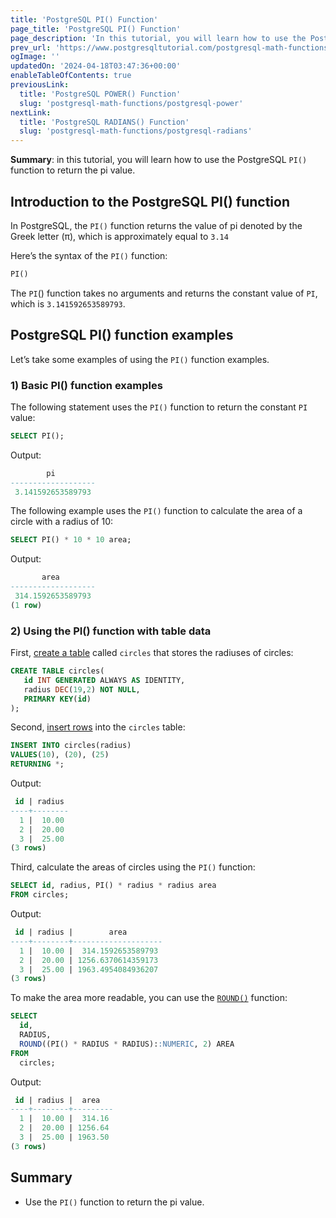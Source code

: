 ```yaml
---
title: 'PostgreSQL PI() Function'
page_title: 'PostgreSQL PI() Function'
page_description: 'In this tutorial, you will learn how to use the PostgreSQL PI() function to return the pi value.'
prev_url: 'https://www.postgresqltutorial.com/postgresql-math-functions/postgresql-pi-function/'
ogImage: ''
updatedOn: '2024-04-18T03:47:36+00:00'
enableTableOfContents: true
previousLink:
  title: 'PostgreSQL POWER() Function'
  slug: 'postgresql-math-functions/postgresql-power'
nextLink:
  title: 'PostgreSQL RADIANS() Function'
  slug: 'postgresql-math-functions/postgresql-radians'
---
```


**Summary**: in this tutorial, you will learn how to use the PostgreSQL `PI()` function to return the pi value.

## Introduction to the PostgreSQL PI() function

In PostgreSQL, the `PI()` function returns the value of pi denoted by the Greek letter (π), which is approximately equal to `3.14`

Here’s the syntax of the `PI()` function:

```sql
PI()
```

The `PI`() function takes no arguments and returns the constant value of `PI`, which is `3.141592653589793`.

## PostgreSQL PI() function examples

Let’s take some examples of using the `PI()` function examples.

### 1\) Basic PI() function examples

The following statement uses the `PI()` function to return the constant `PI` value:

```sql
SELECT PI();
```

Output:

```sql
        pi
-------------------
 3.141592653589793
```

The following example uses the `PI()` function to calculate the area of a circle with a radius of 10:

```sql
SELECT PI() * 10 * 10 area;
```

Output:

```sql
       area
-------------------
 314.1592653589793
(1 row)
```

### 2\) Using the PI() function with table data

First, [create a table](../postgresql-tutorial/postgresql-create-table) called `circles` that stores the radiuses of circles:

```sql
CREATE TABLE circles(
   id INT GENERATED ALWAYS AS IDENTITY,
   radius DEC(19,2) NOT NULL,
   PRIMARY KEY(id)
);
```

Second, [insert rows](../postgresql-tutorial/postgresql-insert) into the `circles` table:

```sql
INSERT INTO circles(radius)
VALUES(10), (20), (25)
RETURNING *;
```

Output:

```sql
 id | radius
----+--------
  1 |  10.00
  2 |  20.00
  3 |  25.00
(3 rows)
```

Third, calculate the areas of circles using the `PI()` function:

```sql
SELECT id, radius, PI() * radius * radius area
FROM circles;
```

Output:

```sql
 id | radius |        area
----+--------+--------------------
  1 |  10.00 |  314.1592653589793
  2 |  20.00 | 1256.6370614359173
  3 |  25.00 | 1963.4954084936207
(3 rows)
```

To make the area more readable, you can use the [`ROUND()`](postgresql-round) function:

```sql
SELECT
  id,
  RADIUS,
  ROUND((PI() * RADIUS * RADIUS)::NUMERIC, 2) AREA
FROM
  circles;
```

Output:

```sql
 id | radius |  area
----+--------+---------
  1 |  10.00 |  314.16
  2 |  20.00 | 1256.64
  3 |  25.00 | 1963.50
(3 rows)
```

## Summary

- Use the `PI()` function to return the pi value.
